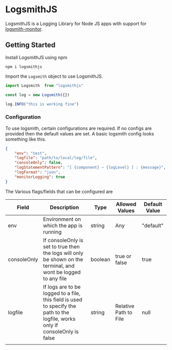 # LogsmithJS

LogsmithJS is a Logging Library for Node JS apps with support for [logsmith-monitor](https://github.com/TanmoySG/logsmith-monitor).

## Getting Started

Install LogsmithJS using npm

```shell
npm i logsmithjs
```

Import the `Logsmith` object to use LogsmithJS.

```js
import Logsmith  from "logsmithjs"

const log = new Logsmith({})

log.INFO("this is working fine")
```

### Configuration

To use logsmith, certain configurations are required. If no configs are provided then the default values are set. A basic logsmith config looks something like this.

```json
{
    "env": "test",
    "logfile": "path/to/local/log/file",
    "consoleOnly": false,
    "logStatementPattern": "[ {component} ~ {logLevel} ] : {message}",
    "logFormat": "json",
    "monitorLogging": true
}
```

The Various flags/fields that can be configured are

| Field       | Description                                                                                                                   | Type    | Allowed Values        | Default Value |
| ----------- | ----------------------------------------------------------------------------------------------------------------------------- | ------- | --------------------- | ------------- |
| env         | Environment on which the app is running                                                                                       | string  | Any                   | "default"     |
| consoleOnly | If consoleOnly is set to true then the logs will only be shown on the terminal, and wont be logged to any file                | boolean | true or false         | true          |
| logfile     | If logs are to be logged to a file, this field is used to specify the path to the logfile, works only if consoleOnly is false | string  | Relative Path to File | null          |
|             |                                                                                                                               |         |                       |               |